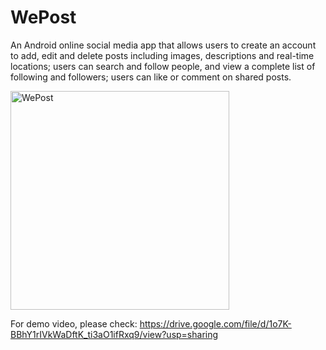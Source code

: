 # WePost
An Android online social media app that allows users to create an account to add, edit and delete posts including images, descriptions and real-time locations; users can search and follow people, and view a complete list of following and followers; users can like or comment on shared posts.

<img width="350" alt="WePost" src="https://user-images.githubusercontent.com/71808318/169918680-6606c338-8ac8-43cc-81f0-eb8c8640990e.png">

For demo video, please check: https://drive.google.com/file/d/1o7K-BBhY1rIVkWaDftK_ti3aO1ifRxq9/view?usp=sharing
